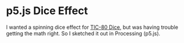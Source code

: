 # p5.js Dice Effect

I wanted a spinning dice effect for [TIC-80 Dice](../tic-80-dice/), but was having trouble getting the math right. So I sketched it out in Processing (p5.js).